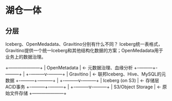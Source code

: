 # 湖仓一体

## 分层


Iceberg、OpenMedadata、Gravitino分别有什么不同？
Iceberg统一表格式，Gravitino提供一个统一Iceberg和其他结构化数据的方案；OpenMedadata用于业务上的数据治理。

+———————+
|   OpenMetadata      |  ← 元数据治理、血缘分析
+-———+-———+
           |
+-———v-———+
|     Gravitino       |  ← 联邦Iceberg、Hive、MySQL的元数据
+-———+-———+
           |
+-———v-———+
|  Iceberg (on S3)    |  ← 存储层ACID事务
+-———+-———+
           |
+-———v-———+
|  S3/Object Storage  |  ← 原始文件存储
+———————+

